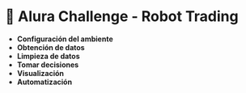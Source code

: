 # 🤖 Alura Challenge - Robot Trading

- **Configuración del ambiente**
- **Obtención de datos**
- **Limpieza de datos**
- **Tomar decisiones**
- **Visualización**
- **Automatización**
